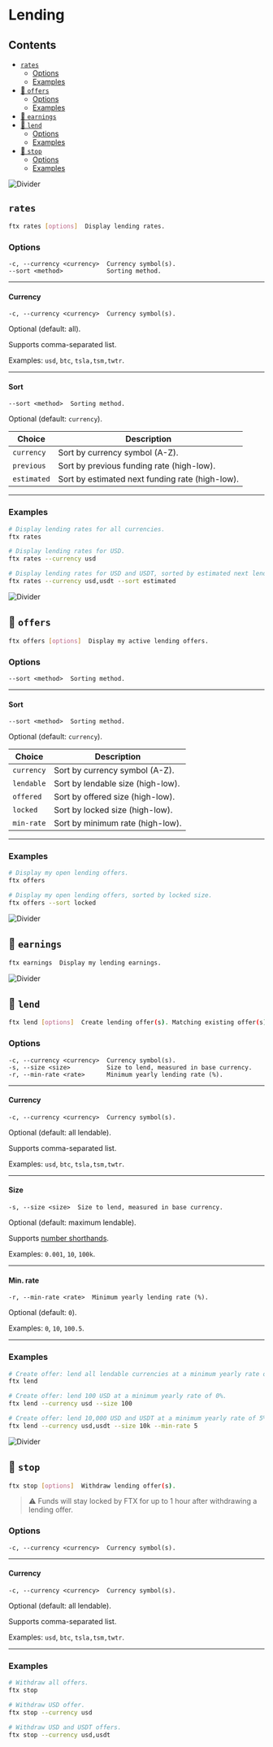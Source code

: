 # Lending

## Contents

- [`rates`](#rates)
  - [Options](#options)
  - [Examples](#examples)
- [🔐 `offers`](#-offers)
  - [Options](#options-1)
  - [Examples](#examples-1)
- [🔐 `earnings`](#-earnings)
- [🔐 `lend`](#-lend)
  - [Options](#options-2)
  - [Examples](#examples-2)
- [🔐 `stop`](#-stop)
  - [Options](#options-3)
  - [Examples](#examples-3)

![Divider](../../images/divider.png)

## `rates`

```sh
ftx rates [options]  Display lending rates.
```

### Options

```
-c, --currency <currency>  Currency symbol(s).
--sort <method>            Sorting method.
```

---

#### Currency

```
-c, --currency <currency>  Currency symbol(s).
```

Optional (default: all).

Supports comma-separated list.

Examples: `usd`, `btc`, `tsla,tsm,twtr`.

---

#### Sort

```
--sort <method>  Sorting method.
```

Optional (default: `currency`).

| Choice      | Description                                     |
| ----------- | ----------------------------------------------- |
| `currency`  | Sort by currency symbol (A-Z).                  |
| `previous`  | Sort by previous funding rate (high-low).       |
| `estimated` | Sort by estimated next funding rate (high-low). |

---

### Examples

```sh
# Display lending rates for all currencies.
ftx rates

# Display lending rates for USD.
ftx rates --currency usd

# Display lending rates for USD and USDT, sorted by estimated next lending rate.
ftx rates --currency usd,usdt --sort estimated
```

![Divider](../../images/divider.png)

## 🔐 `offers`

```sh
ftx offers [options]  Display my active lending offers.
```

### Options

```
--sort <method>  Sorting method.
```

---

#### Sort

```
--sort <method>  Sorting method.
```

Optional (default: `currency`).

| Choice     | Description                       |
| ---------- | --------------------------------- |
| `currency` | Sort by currency symbol (A-Z).    |
| `lendable` | Sort by lendable size (high-low). |
| `offered`  | Sort by offered size (high-low).  |
| `locked`   | Sort by locked size (high-low).   |
| `min-rate` | Sort by minimum rate (high-low).  |

---

### Examples

```sh
# Display my open lending offers.
ftx offers

# Display my open lending offers, sorted by locked size.
ftx offers --sort locked
```

![Divider](../../images/divider.png)

## 🔐 `earnings`

```sh
ftx earnings  Display my lending earnings.
```

![Divider](../../images/divider.png)

## 🔐 `lend`

```sh
ftx lend [options]  Create lending offer(s). Matching existing offer(s) will be overwritten.
```

### Options

```
-c, --currency <currency>  Currency symbol(s).
-s, --size <size>          Size to lend, measured in base currency.
-r, --min-rate <rate>      Minimum yearly lending rate (%).
```

---

#### Currency

```
-c, --currency <currency>  Currency symbol(s).
```

Optional (default: all lendable).

Supports comma-separated list.

Examples: `usd`, `btc`, `tsla,tsm,twtr`.

---

#### Size

```
-s, --size <size>  Size to lend, measured in base currency.
```

Optional (default: maximum lendable).

Supports [number shorthands](./404.md).

Examples: `0.001`, `10`, `100k`.

---

#### Min. rate

```
-r, --min-rate <rate>  Minimum yearly lending rate (%).
```

Optional (default: `0`).

Examples: `0`, `10`, `100.5`.

---

### Examples

```sh
# Create offer: lend all lendable currencies at a minimum yearly rate of 0%.
ftx lend

# Create offer: lend 100 USD at a minimum yearly rate of 0%.
ftx lend --currency usd --size 100

# Create offer: lend 10,000 USD and USDT at a minimum yearly rate of 5%.
ftx lend --currency usd,usdt --size 10k --min-rate 5
```

![Divider](../../images/divider.png)

## 🔐 `stop`

```sh
ftx stop [options]  Withdraw lending offer(s).
```

> ⚠️ Funds will stay locked by FTX for up to 1 hour after withdrawing a lending offer.

### Options

```
-c, --currency <currency>  Currency symbol(s).
```

---

#### Currency

```
-c, --currency <currency>  Currency symbol(s).
```

Optional (default: all lendable).

Supports comma-separated list.

Examples: `usd`, `btc`, `tsla,tsm,twtr`.

---

### Examples

```sh
# Withdraw all offers.
ftx stop

# Withdraw USD offer.
ftx stop --currency usd

# Withdraw USD and USDT offers.
ftx stop --currency usd,usdt
```
